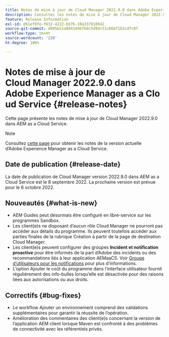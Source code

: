 ```yaml
---
title: Notes de mise à jour de Cloud Manager 2022.9.0 dans Adobe Experience Manager as a Cloud Service
description: Consultez les notes de mise à jour de Cloud Manager 2022.9.0 dans AEM as a Cloud Service.
feature: Release Information
exl-id: d61ef0fe-f632-4222-bb7b-10a337010942
source-git-commit: d895b21a804164bfb0c5d9dc51c66bf1b5cdfc0f
workflow-type: tm+mt
source-wordcount: '220'
ht-degree: 100%

---
```


# Notes de mise à jour de Cloud Manager 2022.9.0 dans Adobe Experience Manager as a Cloud Service {#release-notes}

Cette page présente les notes de mise à jour de Cloud Manager 2022.9.0 dans AEM as a Cloud Service.

>[!NOTE]
>
>Consultez [cette page](/help/release-notes/release-notes-cloud/release-notes-current.md) pour obtenir les notes de la version actuelle d’Adobe Experience Manager as a Cloud Service.

## Date de publication {#release-date}

La date de publication de Cloud Manager version 2022.9.0 dans AEM as a Cloud Service est le 8 septembre 2022. La prochaine version est prévue pour le 6 octobre 2022.

## Nouveautés {#what-is-new}

* AEM Guides peut désormais être configuré en libre-service sur les programmes Sandbox.
* Les client(e)s ne disposant d’aucun rôle Cloud Manager ne pourront pas accéder aux détails du programme. Ils peuvent toutefois accéder aux parties finales de la rubrique Création à partir de la page de destination Cloud Manager.
* Les client(e)s peuvent configurer des groupes **Incident et notification proactive** pour être informés de la part d’Adobe des incidents ou des recommandations liés à leur application AEMaaCS. Voir [Groupe d’utilisateurs pour les notifications](/help/journey-onboarding/user-groups.md) pour plus d’informations.
* L’option Ajouter le coût du programme dans l’interface utilisateur fournit régulièrement des info-bulles lorsqu’elle est désactivée pour des raisons liées aux autorisations ou aux droits.

## Correctifs {#bug-fixes}

* Le workflow Ajouter un environnement comprend des validations supplémentaires pour garantir la réussite de l’opération.
* Amélioration des commentaires des client(e)s concernant la version de l’application AEM client lorsque Maven est confronté à des problèmes de connectivité avec les référentiels privés.
